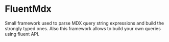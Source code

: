# FluentMdx
Small framework used to parse MDX query string expressions and build the strongly typed ones. Also this framework allows to build your own queries using fluent API.
